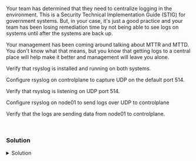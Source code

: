 Your team has determined that they need to centralize logging in the environment. This is a Security Technical Implementation Guide (STIG) for government systems. But, in your case, it's just a good practice and your team has been losing remediation time by not being able to see logs on systems until after the systems are back up. 

Your management has been coming around talking about MTTR and MTTD. You don't know what that means, but you know that getting logs to a central place will help make it better and management will leave you alone.

Verify that rsyslog is installed and running on both systems.

Configure rsyslog on controlplane to capture UDP on the default port 514.

Verify that rsyslog is listening on UDP port 514.

Configure rsyslog on node01 to send logs over UDP to controlplane

Verify that the logs are sending data from node01 to controlplane.

<br>

### Solution
<details>
<summary>Solution</summary>
Verify that rsyslog is installed and running on both systems.

```plain
dpkg -l | grep -i rsyslog
```{{exec}}

```plain
ssh node01 'dpkg -l | grep -i rsyslog'
```{{exec}}

```plain
systemctl status rsyslog
```{{exec}}

```plain
ssh node01 'systemctl status rsyslog'
```{{exec}}

Configure rsyslog on controlplane to capture UDP on the default port 514.

```plain
vi /etc/rsyslog.conf
```{{exec}}

Uncomment the following two lines

```plain
module(load="imudp")
input(type="imudp" port="514")
```

Hit esc :wq to write and quit

You know that systems do not take configuration file changes without a restart of the service, so restart rsyslog

```plain
systemctl restart rsyslog
```{{exec}}

Verify that your system is listening on port 514 for UDP traffic.

```plain
ss -ntulp | grep 514
```{{exec}}

ssh to node01

```plain
ssh node01
```{{exec}}

Configure the rsyslog daemon on node01

```plain
vi /etc/rsyslog.conf
```{{exec}}

Add the following line at the bottom of the file.

```plain
*.* @controlplane:514
```
Restart the service

```plain
systemctl restart rsyslog
```{{exec}}

Exit back to controlplane node

```plain
exit
```{{exec}}

Verify that the node01 system logs are being pushed over to controlplane

```plain
tail -f /var/log/syslog
```{{exec}}

You are ready to head to the next part of the lab.

</details>
